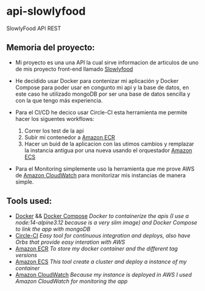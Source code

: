# api-slowlyfood
SlowlyFood API REST


## Memoria del proyecto:

- Mi proyecto es una una API la cual sirve informacion de articulos de uno de mis proyecto front-end llamado [Slowlyfood](https://github.com/Maruan100/SlowlyFood)
- He decidido usar Docker para contenizar mi aplicación y Docker Compose para poder usar en congunto mi api y la base de datos, en este caso he utilizado mongoDB por ser una base de datos sencilla y con la que tengo más experiencia.
- Para el CI/CD he decico usar Circle-CI esta herramienta me permite hacer los siguentes workflows:
  1. Correr los test de la api
  2. Subir mi contenedor a [Amazon ECR](https://aws.amazon.com/es/ecr/)
  3. Hacer un buid de la aplicacion con las utimos cambios y remplazar la instancia antigua por una nueva usando el orquestador [Amazon ECS](https://aws.amazon.com/es/ecs/)

- Para el Monitoring simplemente uso la herramienta que me prove AWS de [Amazon CloudWatch](https://aws.amazon.com/es/cloudwatch/) para monitorizar mis instancias de manera simple.


## Tools used:
- [Docker](https://hub.docker.com/_/node) && [Docker Compose](https://docs.docker.com/compose/install/) *Docker to containerize the apis (I use a node:14-alpine3.12 because is a very slim image) and Docker Compose to link the app with mongoDB*
- [Circle-CI](https://circleci.com/) *Easy tool for continuous integration and deploys, also have Orbs that provide easy interation with AWS*
- [Amazon ECR](https://aws.amazon.com/es/ecr/) *To store my docker container and the different tag versions*
- [Amazon ECS](https://aws.amazon.com/es/ecs/) *This tool create a cluster and deploy a instance of my container*
- [Amazon CloudWatch](https://aws.amazon.com/es/cloudwatch/) *Because my instance is deployed in AWS I used Amazon CloudWatch for monitoring the app*
